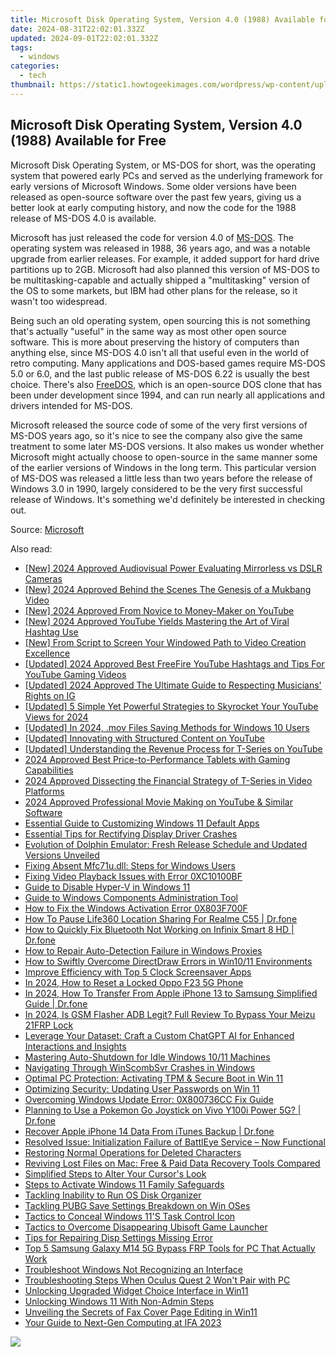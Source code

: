```yaml
---
title: Microsoft Disk Operating System, Version 4.0 (1988) Available for Free
date: 2024-08-31T22:02:01.332Z
updated: 2024-09-01T22:02:01.332Z
tags:
  - windows
categories:
  - tech
thumbnail: https://static1.howtogeekimages.com/wordpress/wp-content/uploads/2024/04/ms-dos-hero.jpg
---
```


## Microsoft Disk Operating System, Version 4.0 (1988) Available for Free

Microsoft Disk Operating System, or MS-DOS for short, was the operating system that powered early PCs and served as the underlying framework for early versions of Microsoft Windows. Some older versions have been released as open-source software over the past few years, giving us a better look at early computing history, and now the code for the 1988 release of MS-DOS 4.0 is available.

 Microsoft has just released the code for version 4.0 of [MS-DOS](https://easy-unlock-android.techidaily.com/in-2024-how-to-unlock-nubia-red-magic-8s-pro-phone-without-pin-by-drfone-android/). The operating system was released in 1988, 36 years ago, and was a notable upgrade from earlier releases. For example, it added support for hard drive partitions up to 2GB. Microsoft had also planned this version of MS-DOS to be multitasking-capable and actually shipped a "multitasking" version of the OS to some markets, but IBM had other plans for the release, so it wasn't too widespread.

 Being such an old operating system, open sourcing this is not something that's actually "useful" in the same way as most other open source software. This is more about preserving the history of computers than anything else, since MS-DOS 4.0 isn't all that useful even in the world of retro computing. Many applications and DOS-based games require MS-DOS 5.0 or 6.0, and the last public release of MS-DOS 6.22 is usually the best choice. There's also [FreeDOS](https://www.freedos.org/), which is an open-source DOS clone that has been under development since 1994, and can run nearly all applications and drivers intended for MS-DOS.

 Microsoft released the source code of some of the very first versions of MS-DOS years ago, so it's nice to see the company also give the same treatment to some later MS-DOS versions. It also makes us wonder whether Microsoft might actually choose to open-source in the same manner some of the earlier versions of Windows in the long term. This particular version of MS-DOS was released a little less than two years before the release of Windows 3.0 in 1990, largely considered to be the very first successful release of Windows. It's something we'd definitely be interested in checking out.

 Source: [Microsoft](https://cloudblogs.microsoft.com/opensource/2024/04/25/open-sourcing-ms-dos-4-0/)

<ins class="adsbygoogle"
     style="display:block"
     data-ad-format="autorelaxed"
     data-ad-client="ca-pub-7571918770474297"
     data-ad-slot="1223367746"></ins>



<ins class="adsbygoogle"
     style="display:block"
     data-ad-client="ca-pub-7571918770474297"
     data-ad-slot="8358498916"
     data-ad-format="auto"
     data-full-width-responsive="true"></ins>

<span class="atpl-alsoreadstyle">Also read:</span>
<div><ul>
<li><a href="https://facebook-video-share.techidaily.com/new-2024-approved-audiovisual-power-evaluating-mirrorless-vs-dslr-cameras/"><u>[New] 2024 Approved  Audiovisual Power  Evaluating Mirrorless vs DSLR Cameras</u></a></li>
<li><a href="https://facebook-record-videos.techidaily.com/new-2024-approved-behind-the-scenes-the-genesis-of-a-mukbang-video/"><u>[New] 2024 Approved  Behind the Scenes  The Genesis of a Mukbang Video</u></a></li>
<li><a href="https://eaxpv-info.techidaily.com/new-2024-approved-from-novice-to-money-maker-on-youtube/"><u>[New] 2024 Approved  From Novice to Money-Maker on YouTube</u></a></li>
<li><a href="https://youtube-webster.techidaily.com/024-approved-youtube-yields-mastering-the-art-of-viral-hashtag-use/"><u>[New] 2024 Approved  YouTube Yields  Mastering the Art of Viral Hashtag Use</u></a></li>
<li><a href="https://some-knowledge.techidaily.com/new-from-script-to-screen-your-windowed-path-to-video-creation-excellence/"><u>[New] From Script to Screen  Your Windowed Path to Video Creation Excellence</u></a></li>
<li><a href="https://facebook-video-footage.techidaily.com/updated-2024-approved-best-freefire-youtube-hashtags-and-tips-for-youtube-gaming-videos/"><u>[Updated] 2024 Approved  Best FreeFire YouTube Hashtags and Tips For YouTube Gaming Videos</u></a></li>
<li><a href="https://instagram-video-files.techidaily.com/updated-2024-approved-the-ultimate-guide-to-respecting-musicians-rights-on-ig/"><u>[Updated] 2024 Approved  The Ultimate Guide to Respecting Musicians' Rights on IG</u></a></li>
<li><a href="https://youtube-docs.techidaily.com/ed-5-simple-yet-powerful-strategies-to-skyrocket-your-youtube-views-for-2024/"><u>[Updated] 5 Simple Yet Powerful Strategies to Skyrocket Your YouTube Views for 2024</u></a></li>
<li><a href="https://screen-sharing-recording.techidaily.com/updated-in-2024-mov-files-saving-methods-for-windows-10-users/"><u>[Updated] In 2024, .mov Files  Saving Methods for Windows 10 Users</u></a></li>
<li><a href="https://facebook-record-videos.techidaily.com/updated-innovating-with-structured-content-on-youtube/"><u>[Updated] Innovating with Structured Content on YouTube</u></a></li>
<li><a href="https://facebook-video-footage.techidaily.com/updated-understanding-the-revenue-process-for-t-series-on-youtube/"><u>[Updated] Understanding the Revenue Process for T-Series on YouTube</u></a></li>
<li><a href="https://remote-screen-capture.techidaily.com/2024-approved-best-price-to-performance-tablets-with-gaming-capabilities/"><u>2024 Approved  Best Price-to-Performance Tablets with Gaming Capabilities</u></a></li>
<li><a href="https://youtube-clips.techidaily.com/2024-approved-dissecting-the-financial-strategy-of-t-series-in-video-platforms/"><u>2024 Approved  Dissecting the Financial Strategy of T-Series in Video Platforms</u></a></li>
<li><a href="https://youtube-lab.techidaily.com/approved-professional-movie-making-on-youtube-and-similar-software/"><u>2024 Approved  Professional Movie Making on YouTube & Similar Software</u></a></li>
<li><a href="https://windows11.techidaily.com/essential-guide-to-customizing-windows-11-default-apps/"><u>Essential Guide to Customizing Windows 11 Default Apps</u></a></li>
<li><a href="https://windows11.techidaily.com/essential-tips-for-rectifying-display-driver-crashes/"><u>Essential Tips for Rectifying Display Driver Crashes</u></a></li>
<li><a href="https://buynow-marvelous.techidaily.com/evolution-of-dolphin-emulator-fresh-release-schedule-and-updated-versions-unveiled/"><u>Evolution of Dolphin Emulator: Fresh Release Schedule and Updated Versions Unveiled</u></a></li>
<li><a href="https://windows11.techidaily.com/fixing-absent-mfc71udll-steps-for-windows-users/"><u>Fixing Absent Mfc71u.dll: Steps for Windows Users</u></a></li>
<li><a href="https://windows11.techidaily.com/fixing-video-playback-issues-with-error-0xc10100bf/"><u>Fixing Video Playback Issues with Error 0XC10100BF</u></a></li>
<li><a href="https://windows11.techidaily.com/guide-to-disable-hyper-v-in-windows-11/"><u>Guide to Disable Hyper-V in Windows 11</u></a></li>
<li><a href="https://windows11.techidaily.com/guide-to-windows-components-administration-tool/"><u>Guide to Windows Components Administration Tool</u></a></li>
<li><a href="https://windows11.techidaily.com/how-to-fix-the-windows-activation-error-0x803f700f/"><u>How to Fix the Windows Activation Error 0X803F700F</u></a></li>
<li><a href="https://location-social.techidaily.com/how-to-pause-life360-location-sharing-for-realme-c55-drfone-by-drfone-virtual-android/"><u>How To Pause Life360 Location Sharing For Realme C55 | Dr.fone</u></a></li>
<li><a href="https://howto.techidaily.com/how-to-quickly-fix-bluetooth-not-working-on-infinix-smart-8-hd-drfone-by-drfone-fix-android-problems-fix-android-problems/"><u>How to Quickly Fix Bluetooth Not Working on Infinix Smart 8 HD | Dr.fone</u></a></li>
<li><a href="https://windows11.techidaily.com/how-to-repair-auto-detection-failure-in-windows-proxies/"><u>How to Repair Auto-Detection Failure in Windows Proxies</u></a></li>
<li><a href="https://windows11.techidaily.com/how-to-swiftly-overcome-directdraw-errors-in-win1011-environments/"><u>How to Swiftly Overcome DirectDraw Errors in Win10/11 Environments</u></a></li>
<li><a href="https://windows11.techidaily.com/improve-efficiency-with-top-5-clock-screensaver-apps/"><u>Improve Efficiency with Top 5 Clock Screensaver Apps</u></a></li>
<li><a href="https://easy-unlock-android.techidaily.com/in-2024-how-to-reset-a-locked-oppo-f23-5g-phone-by-drfone-android/"><u>In 2024, How to Reset a Locked Oppo F23 5G Phone</u></a></li>
<li><a href="https://iphone-transfer.techidaily.com/in-2024-how-to-transfer-from-apple-iphone-13-to-samsung-simplified-guide-drfone-by-drfone-transfer-from-ios/"><u>In 2024, How To Transfer From Apple iPhone 13 to Samsung Simplified Guide | Dr.fone</u></a></li>
<li><a href="https://android-frp.techidaily.com/in-2024-is-gsm-flasher-adb-legit-full-review-to-bypass-your-meizu-21frp-lock-by-drfone-android/"><u>In 2024, Is GSM Flasher ADB Legit? Full Review To Bypass Your Meizu 21FRP Lock</u></a></li>
<li><a href="https://tech-revival.techidaily.com/leverage-your-dataset-craft-a-custom-chatgpt-ai-for-enhanced-interactions-and-insights/"><u>Leverage Your Dataset: Craft a Custom ChatGPT AI for Enhanced Interactions and Insights</u></a></li>
<li><a href="https://windows11.techidaily.com/mastering-auto-shutdown-for-idle-windows-1011-machines/"><u>Mastering Auto-Shutdown for Idle Windows 10/11 Machines</u></a></li>
<li><a href="https://windows11.techidaily.com/navigating-through-winscombsvr-crashes-in-windows/"><u>Navigating Through WinScombSvr Crashes in Windows</u></a></li>
<li><a href="https://windows11.techidaily.com/optimal-pc-protection-activating-tpm-and-secure-boot-in-win-11/"><u>Optimal PC Protection: Activating TPM & Secure Boot in Win 11</u></a></li>
<li><a href="https://windows11.techidaily.com/optimizing-security-updating-user-passwords-on-win-11/"><u>Optimizing Security: Updating User Passwords on Win 11</u></a></li>
<li><a href="https://windows11.techidaily.com/overcoming-windows-update-error-0x800736cc-fix-guide/"><u>Overcoming Windows Update Error: 0X800736CC Fix Guide</u></a></li>
<li><a href="https://change-location.techidaily.com/planning-to-use-a-pokemon-go-joystick-on-vivo-y100i-power-5g-drfone-by-drfone-virtual-android/"><u>Planning to Use a Pokemon Go Joystick on Vivo Y100i Power 5G? | Dr.fone</u></a></li>
<li><a href="https://techidaily.com/recover-apple-iphone-14-data-from-itunes-backup-drfone-by-drfone-ios-data-recovery-ios-data-recovery/"><u>Recover Apple iPhone 14 Data From iTunes Backup | Dr.fone</u></a></li>
<li><a href="https://common-error.techidaily.com/resolved-issue-initialization-failure-of-battleye-service-now-functional/"><u>Resolved Issue: Initialization Failure of BattlEye Service – Now Functional</u></a></li>
<li><a href="https://windows11.techidaily.com/restoring-normal-operations-for-deleted-characters/"><u>Restoring Normal Operations for Deleted Characters</u></a></li>
<li><a href="https://data-wizards.techidaily.com/reviving-lost-files-on-mac-free-and-paid-data-recovery-tools-compared/"><u>Reviving Lost Files on Mac: Free & Paid Data Recovery Tools Compared</u></a></li>
<li><a href="https://windows11.techidaily.com/simplified-steps-to-alter-your-cursors-look/"><u>Simplified Steps to Alter Your Cursor's Look</u></a></li>
<li><a href="https://windows11.techidaily.com/steps-to-activate-windows-11-family-safeguards/"><u>Steps to Activate Windows 11 Family Safeguards</u></a></li>
<li><a href="https://windows11.techidaily.com/tackling-inability-to-run-os-disk-organizer/"><u>Tackling Inability to Run OS Disk Organizer</u></a></li>
<li><a href="https://windows11.techidaily.com/tackling-pubg-save-settings-breakdown-on-win-oses/"><u>Tackling PUBG Save Settings Breakdown on Win OSes</u></a></li>
<li><a href="https://windows11.techidaily.com/tactics-to-conceal-windows-11s-task-control-icon/"><u>Tactics to Conceal Windows 11'S Task Control Icon</u></a></li>
<li><a href="https://windows11.techidaily.com/tactics-to-overcome-disappearing-ubisoft-game-launcher/"><u>Tactics to Overcome Disappearing Ubisoft Game Launcher</u></a></li>
<li><a href="https://windows11.techidaily.com/tips-for-repairing-disp-settings-missing-error/"><u>Tips for Repairing Disp Settings Missing Error</u></a></li>
<li><a href="https://android-frp.techidaily.com/top-5-samsung-galaxy-m14-5g-bypass-frp-tools-for-pc-that-actually-work-by-drfone-android/"><u>Top 5 Samsung Galaxy M14 5G Bypass FRP Tools for PC That Actually Work</u></a></li>
<li><a href="https://windows11.techidaily.com/troubleshoot-windows-not-recognizing-an-interface/"><u>Troubleshoot Windows Not Recognizing an Interface</u></a></li>
<li><a href="https://tech-savvy.techidaily.com/troubleshooting-steps-when-oculus-quest-2-wont-pair-with-pc/"><u>Troubleshooting Steps When Oculus Quest 2 Won't Pair with PC</u></a></li>
<li><a href="https://windows11.techidaily.com/unlocking-upgraded-widget-choice-interface-in-win11/"><u>Unlocking Upgraded Widget Choice Interface in Win11</u></a></li>
<li><a href="https://windows11.techidaily.com/unlocking-windows-11-with-non-admin-steps/"><u>Unlocking Windows 11 With Non-Admin Steps</u></a></li>
<li><a href="https://windows11.techidaily.com/unveiling-the-secrets-of-fax-cover-page-editing-in-win11/"><u>Unveiling the Secrets of Fax Cover Page Editing in Win11</u></a></li>
<li><a href="https://windows11.techidaily.com/your-guide-to-next-gen-computing-at-ifa-2023/"><u>Your Guide to Next-Gen Computing at IFA 2023</u></a></li>
</ul></div>

<!-- affiliate ads begin -->
<a href="https://shop.copernic.com/order/checkout.php?PRODS=41033095&QTY=1&AFFILIATE=108875&CART=1"><img src="https://secure.2checkout.com/images/merchant/8d30aa96e72440759f74bd2306c1fa3d/Copernic-2023-Affiliate-728x90-Advanced-3YR.png" border="0"></a>
<!-- affiliate ads end -->